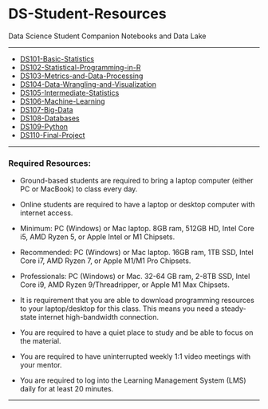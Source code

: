 # DS-Student-Resources
Data Science Student Companion Notebooks and Data Lake

<hr style="border: 0; height: 1px; background-image: linear-gradient(to right, rgba(0, 0, 0, 0), rgba(0, 0, 0, 0.75), rgba(0, 0, 0, 0));"/>

- [DS101-Basic-Statistics](DS101-Basic-Statistics/DS101-Syllabus.md)
- [DS102-Statistical-Programming-in-R](DS102-Statistical-Programming-in-R/DS102-Syllabus.md)
- [DS103-Metrics-and-Data-Processing](DS103-Metrics-and-Data-Processing/DS103-Syllabus.md)
- [DS104-Data-Wrangling-and-Visualization](DS104-Data-Wrangling-and-Visualization/DS104-Syllabus.md)
- [DS105-Intermediate-Statistics](DS105-Intermediate-Statistics/DS105-Syllabus.md)
- [DS106-Machine-Learning](DS106-Machine-Learning/DS106-Syllabus.md)
- [DS107-Big-Data](DS107-Big-Data/DS107-Syllabus.md)
- [DS108-Databases](DS108-Databases/DS108-Syllabus.md)
- [DS109-Python](DS109-Python/DS109-Syllabus.md)
- [DS110-Final-Project](DS110-Final-Project/DS110-Syllabus.md)

<hr style="border: 0; height: 1px; background-image: linear-gradient(to right, rgba(0, 0, 0, 0), rgba(0, 0, 0, 0.75), rgba(0, 0, 0, 0));"/>

### Required Resources: 
- Ground-based students are required to bring a laptop computer (either PC or MacBook) to class every day.  

- Online students are required to have a laptop or desktop computer with internet access.  

- Minimum: PC (Windows) or Mac laptop. 8GB ram, 512GB HD, Intel Core i5,  AMD Ryzen 5, or Apple Intel or M1 Chipsets.

- Recommended: PC (Windows) or Mac laptop. 16GB ram, 1TB SSD, Intel Core i7, AMD Ryzen 7, or Apple M1/M1 Pro Chipsets.

- Professionals: PC (Windows) or Mac. 32-64 GB ram, 2-8TB SSD, Intel Core i9, AMD Ryzen 9/Threadripper, or Apple M1 Max Chipsets.

- It is requirement that you are able to download programming resources to your laptop/desktop for this class. This means you need a steady-state internet high-bandwidth connection.

- You are required to have a quiet place to study and be able to focus on the material.

- You are required to have uninterrupted weekly 1:1 video meetings with your mentor.

- You are required to log into the Learning Management System (LMS) daily for at least 20 minutes.

<hr style="border: 0; height: 1px; background-image: linear-gradient(to right, rgba(0, 0, 0, 0), rgba(0, 0, 0, 0.75), rgba(0, 0, 0, 0));"/>